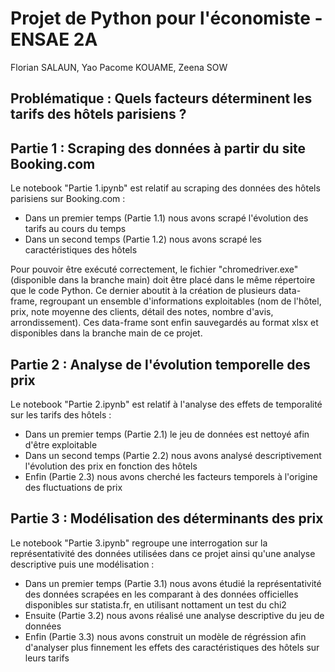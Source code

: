 # Projet de Python pour l'économiste - ENSAE 2A

Florian SALAUN, Yao Pacome KOUAME, Zeena SOW

## Problématique : Quels facteurs déterminent les tarifs des hôtels parisiens ? 

## Partie 1 : Scraping des données à partir du site Booking.com

Le notebook "Partie 1.ipynb" est relatif au scraping des données des hôtels parisiens sur Booking.com : 
- Dans un premier temps (Partie 1.1) nous avons scrapé l'évolution des tarifs au cours du temps 
- Dans un second temps (Partie 1.2) nous avons scrapé les caractéristiques des hôtels 

Pour pouvoir être exécuté correctement, le fichier "chromedriver.exe" (disponible dans la branche main) doit être placé dans le même répertoire que le code Python. 
Ce dernier aboutit à la création de plusieurs data-frame, regroupant un ensemble d'informations exploitables (nom de l'hôtel, prix, note moyenne des clients, détail des notes, nombre d'avis, arrondissement). Ces data-frame sont enfin sauvegardés au format xlsx et disponibles dans la branche main de ce projet. 

## Partie 2 : Analyse de l'évolution temporelle des prix

Le notebook "Partie 2.ipynb" est relatif à l'analyse des effets de temporalité sur les tarifs des hôtels : 
- Dans un premier temps (Partie 2.1) le jeu de données est nettoyé afin d'être exploitable 
- Dans un second temps (Partie 2.2) nous avons analysé descriptivement l'évolution des prix en fonction des hôtels
- Enfin (Partie 2.3) nous avons cherché les facteurs temporels à l'origine des fluctuations de prix

## Partie 3 :  Modélisation des déterminants des prix 

Le notebook "Partie 3.ipynb" regroupe une interrogation sur la représentativité des données utilisées dans ce projet ainsi qu'une analyse descriptive puis une modélisation : 
- Dans un premier temps (Partie 3.1) nous avons étudié la représentativité des données scrapées en les comparant à des données officielles disponibles sur statista.fr, en utilisant nottament un test du chi2
- Ensuite (Partie 3.2) nous avons réalisé une analyse descriptive du jeu de données
- Enfin (Partie 3.3) nous avons construit un modèle de régréssion afin d'analyser plus finnement les effets des caractéristiques des hôtels sur leurs tarifs 



